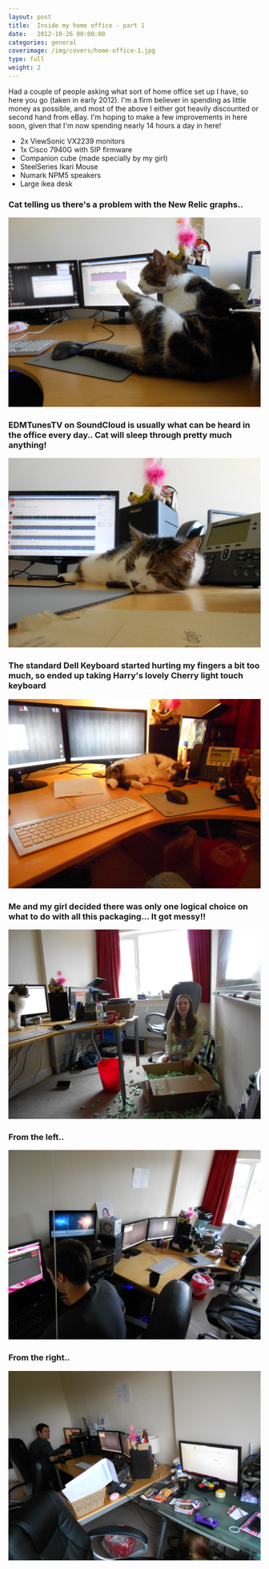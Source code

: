 ```yaml
---
layout: post
title:  Inside my home office - part 1
date:   2012-10-26 00:00:00
categories: general
coverimage: /img/covers/home-office-1.jpg
type: full
weight: 2
---
```


Had a couple of people asking what sort of home office set up I have, so here you go (taken in early 2012). I'm a firm believer in spending as little money as possible, and most of the above I either got heavily discounted or second hand from eBay. I'm hoping to make a few improvements in here soon, given that I'm now spending nearly 14 hours a day in here!

* 2x ViewSonic VX2239 monitors 
* 1x Cisco 7940G with SIP firmware 
* Companion cube (made specially by my girl)
* SteelSeries Ikari Mouse 
* Numark NPM5 speakers 
* Large ikea desk

### Cat telling us there's a problem with the New Relic graphs..
[![home-office-1.jpg](/img/postcontent/home-office-1.jpg)](/img/postcontent/home-office-1.jpg)

### EDMTunesTV on SoundCloud is usually what can be heard in the office every day.. Cat will sleep through pretty much anything!
[![home-office-2.jpg](/img/postcontent/home-office-2.jpg)](/img/postcontent/home-office-2.jpg)

### The standard Dell Keyboard started hurting my fingers a bit too much, so ended up taking Harry's lovely Cherry light touch keyboard
[![home-office-3.jpg](/img/postcontent/home-office-3.jpg)](/img/postcontent/home-office-3.jpg)

### Me and my girl decided there was only one logical choice on what to do with all this packaging... It got messy!!
[![home-office-4.jpg](/img/postcontent/home-office-4.jpg)](/img/postcontent/home-office-4.jpg)

### From the left..
[![home-office-5.jpg](/img/postcontent/home-office-5.jpg)](/img/postcontent/home-office-5.jpg)

### From the right..
[![home-office-6.jpg](/img/postcontent/home-office-6.jpg)](/img/postcontent/home-office-6.jpg)
